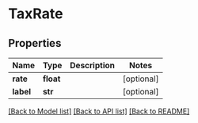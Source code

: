 # TaxRate

## Properties
Name | Type | Description | Notes
------------ | ------------- | ------------- | -------------
**rate** | **float** |  | [optional] 
**label** | **str** |  | [optional] 

[[Back to Model list]](../README.md#documentation-for-models) [[Back to API list]](../README.md#documentation-for-api-endpoints) [[Back to README]](../README.md)


